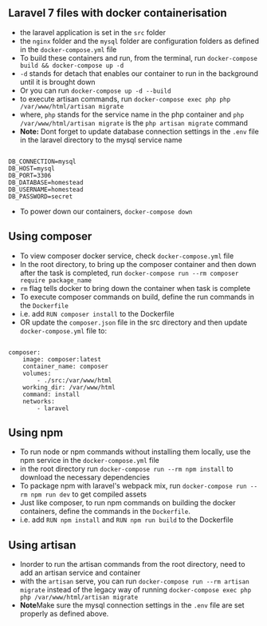 ## Laravel 7 files with docker containerisation

- the laravel application is set in the ```src``` folder
- the ```nginx``` folder and the ```mysql``` folder are configuration folders as defined in the ```docker-compose.yml``` file
- To build these containers and run, from the terminal, run  ```docker-compose build && docker-compose up -d ```
- ```-d``` stands for detach that enables our container to run in the background until it is brought down
- Or you can run ```docker-compose up -d --build```
- to execute artisan commands, run ```docker-compose exec php php /var/www/html/artisan migrate```
- where, ```php``` stands for the service name in the php container and ```php /var/www/html/artisan migrate``` is the ```php artisan migrate``` command
- <b>Note:</b> Dont forget to update database connection settings in the ```.env``` file in the laravel directory to the mysql service name

<pre><code>
DB_CONNECTION=mysql
DB_HOST=mysql
DB_PORT=3306
DB_DATABASE=homestead
DB_USERNAME=homestead
DB_PASSWORD=secret
</code></pre>

- To power down our containers, ```docker-compose down```

## Using composer
- To view composer docker service, check ```docker-compose.yml``` file
- In the root directory, to bring up the composer container and then down after the task is completed, run ```docker-compose run --rm composer require package_name``` 
- ```rm``` flag tells docker to bring down the container when task is complete
- To execute composer commands on build, define the run commands in the ```Dockerfile```
- i.e. add ```RUN composer install``` to the Dockerfile
- OR update the ```composer.json``` file in the src directory and then update ```docker-compose.yml``` file to:
<pre><code>
composer:
    image: composer:latest
    container_name: composer
    volumes: 
        - ./src:/var/www/html
    working_dir: /var/www/html
    command: install
    networks: 
        - laravel
</code></pre>

## Using npm
- To run node or npm commands without installing them locally, use the npm service in the ```docker-compose.yml``` file
- in the root directory run ```docker-compose run --rm npm install``` to download the necessary dependencies
- To package npm with laravel's webpack mix, run ```docker-compose run --rm npm run dev``` to get compiled assets
- Just like composer, to run npm commands on building the docker containers, define the commands in the ```Dockerfile```.
- i.e. add ```RUN npm install``` and ```RUN npm run build``` to the Dockerfile

## Using artisan
- Inorder to run the artisan commands from the root directory, need to add an artisan service and container
- with the ```artisan``` serve, you can run ```docker-compose run --rm artisan migrate``` instead of the legacy way of running ```docker-compose exec php php /var/www/html/artisan migrate``` 
- <b>Note</b>Make sure the mysql connection settings in the ```.env``` file are set properly as defined above.
